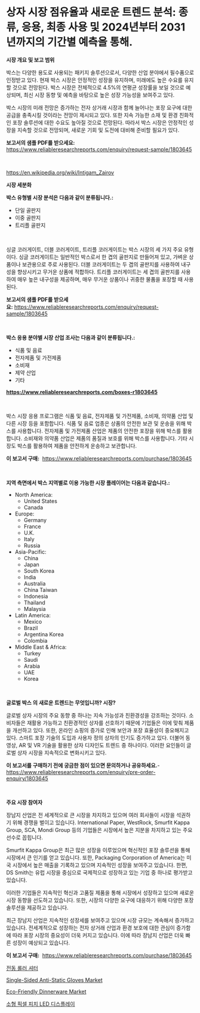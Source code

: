 <p><h1>상자 시장 점유율과 새로운 트렌드 분석: 종류, 응용, 최종 사용 및 2024년부터 2031년까지의 기간별 예측을 통해.</h1></p><p><strong>시장 개요 및 보고 범위</strong></p>
<p><p>박스는 다양한 용도로 사용되는 패키지 솔루션으로서, 다양한 산업 분야에서 필수품으로 인정받고 있다. 현재 박스 시장은 안정적인 성장을 유지하며, 미래에도 높은 수요를 유지할 것으로 전망된다. 박스 시장은 전체적으로 4.5%의 연평균 성장률을 보일 것으로 예상되며, 최신 시장 동향 및 예측을 바탕으로 높은 성장 가능성을 보여주고 있다.</p><p>박스 시장의 미래 전망은 증가하는 전자 상거래 시장과 함께 늘어나는 포장 요구에 대한 공급을 충족시킬 것이라는 전망이 제시되고 있다. 또한 지속 가능한 소재 및 환경 친화적인 포장 솔루션에 대한 수요도 높아질 것으로 전망된다. 따라서 박스 시장은 안정적인 성장을 지속할 것으로 전망되며, 새로운 기회 및 도전에 대비해 준비할 필요가 있다.</p></p>
<p><strong>보고서의 샘플 PDF를 받으세요:</strong> <a href="https://www.reliableresearchreports.com/enquiry/request-sample/1803645">https://www.reliableresearchreports.com/enquiry/request-sample/1803645</a></p>
<p>&nbsp;</p>
<p><a href="https://en.wikipedia.org/wiki/Intigam_Zairov">https://en.wikipedia.org/wiki/Intigam_Zairov</a></p>
<p><strong>시장 세분화</strong></p>
<p><strong>박스 유형별 시장 분석은 다음과 같이 분류됩니다.:</strong></p>
<p><ul><li>단일 골판지</li><li>이중 골판지</li><li>트리플 골판지</li></ul></p>
<p>&nbsp;</p>
<p><p>싱글 코러게이트, 더블 코러게이트, 트리플 코러게이트는 박스 시장의 세 가지 주요 유형이다. 싱글 코러게이트는 일반적인 박스로서 한 겹의 골판지로 만들어져 있고, 가벼운 상품이나 보관용으로 주로 사용된다. 더블 코러게이트는 두 겹의 골판지를 사용하여 내구성을 향상시키고 무거운 상품에 적합하다. 트리플 코러게이트는 세 겹의 골판지를 사용하여 매우 높은 내구성을 제공하며, 매우 무거운 상품이나 귀중한 물품을 포장할 때 사용된다.</p></p>
<p><strong>보고서의 샘플 PDF를 받으세요:</strong>&nbsp;<a href="https://www.reliableresearchreports.com/enquiry/request-sample/1803645">https://www.reliableresearchreports.com/enquiry/request-sample/1803645</a></p>
<p>&nbsp;</p>
<p><strong> 박스 응용 분야별 시장 산업 조사는 다음과 같이 분류됩니다.:</strong></p>
<p><ul><li>식품 및 음료</li><li>전자제품 및 가전제품</li><li>소비재</li><li>제약 산업</li><li>기타</li></ul></p>
<p><strong><a href="https://www.reliableresearchreports.com/boxes-r1803645">https://www.reliableresearchreports.com/boxes-r1803645</a></strong></p>
<p>&nbsp;</p>
<p><p>박스 시장 응용 프로그램은 식품 및 음료, 전자제품 및 가전제품, 소비재, 의약품 산업 및 다른 시장 등을 포함합니다. 식품 및 음료 업종은 상품의 안전한 보관 및 운송을 위해 박스를 사용합니다. 전자제품 및 가전제품 산업은 제품의 안전한 포장을 위해 박스를 활용합니다. 소비재와 의약품 산업은 제품의 품질과 보호를 위해 박스를 사용합니다. 기타 시장도 박스를 활용하여 제품을 안전하게 운송하고 보관합니다.</p></p>
<p><strong>이 보고서 구매:</strong>&nbsp; <a href="https://www.reliableresearchreports.com/purchase/1803645">https://www.reliableresearchreports.com/purchase/1803645</a></p>
<p>&nbsp;</p>
<p><strong>지역 측면에서 박스 지역별로 이용 가능한 시장 플레이어는 다음과 같습니다.:</strong></p>
<p><ul>
    <li>
        North America:
        <ul>
            <li>United States</li>
            <li>Canada</li>
        </ul>
    </li>
    <li>
        Europe:
        <ul>
            <li>Germany</li>
            <li>France</li>
            <li>U.K.</li>
            <li>Italy</li>
            <li>Russia</li>
        </ul>
    </li>
    <li>
        Asia-Pacific:
        <ul>
            <li>China</li>
            <li>Japan</li>
            <li>South Korea</li>
            <li>India</li>
            <li>Australia</li>
            <li>China Taiwan</li>
            <li>Indonesia</li>
            <li>Thailand</li>
            <li>Malaysia</li>
        </ul>
    </li>
    <li>
        Latin America:
        <ul>
            <li>Mexico</li>
            <li>Brazil</li>
            <li>Argentina Korea</li>
            <li>Colombia</li>
        </ul>
    </li>
    <li>
        Middle East & Africa:
        <ul>
            <li>Turkey</li>
            <li>Saudi</li>
            <li>Arabia</li>
            <li>UAE</li>
            <li>Korea</li>
        </ul>
    </li>
    </ul></p>
<p>&nbsp;</p>
<p><strong>글로벌 박스 의 새로운 트렌드는 무엇입니까? 시장?</strong></p>
<p><p>글로벌 상자 시장의 주요 동향 중 하나는 지속 가능성과 친환경성을 강조하는 것이다. 소비자들은 재활용 가능하고 친환경적인 상자를 선호하기 때문에 기업들은 이에 맞춰 제품을 개선하고 있다. 또한, 온라인 쇼핑의 증가로 인해 보안과 포장 효율성이 중요해지고 있다. 스마트 포장 기술의 도입과 사용자 정의 상자의 인기도 증가하고 있다. 더불어 동영상, AR 및 VR 기술을 활용한 상자 디자인도 트렌드 중 하나이다. 이러한 요인들이 글로벌 상자 시장을 지속적으로 변화시키고 있다.</p></p>
<p><strong>이 보고서를 구매하기 전에 궁금한 점이 있으면 문의하거나 공유하세요.</strong>- <a href="https://www.reliableresearchreports.com/enquiry/pre-order-enquiry/1803645">https://www.reliableresearchreports.com/enquiry/pre-order-enquiry/1803645</a></p>
<p>&nbsp;</p>
<p><strong>주요 시장 참여자</strong></p>
<p><p>장남지 산업은 전 세계적으로 큰 시장을 차지하고 있으며 여러 회사들이 시장을 석권하기 위해 경쟁을 벌이고 있습니다. International Paper, WestRock, Smurfit Kappa Group, SCA, Mondi Group 등의 기업들은 시장에서 높은 지분을 차지하고 있는 주요 선수로 꼽힙니다.</p><p>Smurfit Kappa Group은 최근 많은 성장을 이루었으며 혁신적인 포장 솔루션을 통해 시장에서 큰 인기를 얻고 있습니다. 또한, Packaging Corporation of America는 미국 시장에서 높은 매출을 기록하고 있으며 지속적인 성장을 보여주고 있습니다. 한편, DS Smith는 유럽 시장을 중심으로 국제적으로 성장하고 있는 기업 중 하나로 평가받고 있습니다.</p><p>이러한 기업들은 지속적인 혁신과 고품질 제품을 통해 시장에서 성장하고 있으며 새로운 시장 동향을 선도하고 있습니다. 또한, 시장의 다양한 요구에 대응하기 위해 다양한 포장 솔루션을 제공하고 있습니다.</p><p>최근 장남지 산업은 지속적인 성장세를 보여주고 있으며 시장 규모는 계속해서 증가하고 있습니다. 전세계적으로 성장하는 전자 상거래 산업과 환경 보호에 대한 관심이 증가함에 따라 포장 시장의 중요성이 더욱 커지고 있습니다. 이에 따라 장남지 산업은 더욱 빠른 성장이 예상되고 있습니다.</p></p>
<p><strong>이 보고서 구매:</strong>&nbsp;&nbsp;<a href="https://www.reliableresearchreports.com/purchase/1803645">https://www.reliableresearchreports.com/purchase/1803645</a></p>
<p><p><a href="https://github.com/rustymarie2024/Market-Research-Report-List-2/blob/main/433720133730.md">전동 롤러 셔터</a></p><p><a href="https://medium.com/@felipestehr/insights-into-single-sided-anti-static-gloves-market-share-and-competitive-landscape-for-period-6e91248d62e3">Single-Sided Anti-Static Gloves Market</a></p><p><a href="https://medium.com/@soloncarter54/eco-friendly-dinnerware-market-size-growth-trends-statistics-forecasts-2024-2031-bdcb971d0436">Eco-Friendly Dinnerware Market</a></p><p><a href="https://github.com/jimahmed0511/Market-Research-Report-List-2/blob/main/719223233731.md">소형 픽셀 피치 LED 디스플레이</a></p></p>